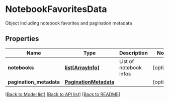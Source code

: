 # NotebookFavoritesData

Object including notebook favorites and pagination metadata

## Properties

| Name                    | Type                                            | Description            | Notes      |
| ----------------------- | ----------------------------------------------- | ---------------------- | ---------- |
| **notebooks**           | [**list[ArrayInfo]**](ArrayInfo.md)             | List of notebook infos | [optional] |
| **pagination_metadata** | [**PaginationMetadata**](PaginationMetadata.md) |                        | [optional] |

[[Back to Model list]](../README.md#documentation-for-models) [[Back to API list]](../README.md#documentation-for-api-endpoints) [[Back to README]](../README.md)
